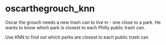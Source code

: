 # oscarthegrouch_knn
Oscar the grouch needs a new trash can to live in - one close to a park. He wants to know which park is closest to each Philly public trash can.

Use KNN to find out which parks are closest to each public trash can
